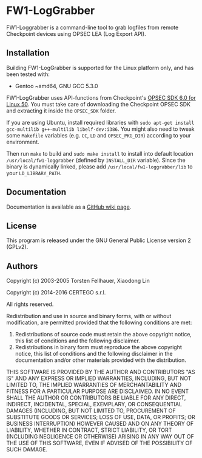 # FW1-LogGrabber

FW1-Loggrabber is a command-line tool to grab logfiles from remote Checkpoint devices using OPSEC LEA (Log Export API).

## Installation

Building FW1-LogGrabber is supported for the Linux platform only, and has been tested with:
* Gentoo ~amd64, GNU GCC 5.3.0

FW1-LogGrabber uses API-functions from Checkpoint's [OPSEC SDK 6.0 for Linux 50](http://supportcontent.checkpoint.com/file_download?id=48148). You must take care of downloading the Checkpoint OPSEC SDK and extracting it inside the ``OPSEC_SDK`` folder.

If you are using Ubuntu, install required libraries with ``sudo apt-get install gcc-multilib g++-multilib libelf-dev:i386``. You might also need to tweak some ``Makefile`` variables (e.g. ``CC``, ``LD`` and ``OPSEC_PKG_DIR``) according to your environment.

Then run ``make`` to build and ``sudo make install`` to install into default location ``/usr/local/fw1-loggrabber`` (defined by ``INSTALL_DIR`` variable). Since the binary is dynamically linked, please add ``/usr/local/fw1-loggrabber/lib`` to your ``LD_LIBRARY_PATH``.

## Documentation

Documentation is available as a [GitHub wiki page](https://github.com/certego/fw1-loggrabber/wiki/FW1-LOGGRABBER).

## License

This program is released under the GNU General Public License version 2 (GPLv2).

## Authors

Copyright (c) 2003-2005 Torsten Fellhauer, Xiaodong Lin

Copyright (c) 2014-2016 CERTEGO s.r.l.

All rights reserved.

Redistribution and use in source and binary forms, with or without modification, are permitted provided that the following conditions are met:

1. Redistributions of source code must retain the above copyright notice, this list of conditions and the following disclaimer.
2. Redistributions in binary form must reproduce the above copyright notice, this list of conditions and the following disclaimer in the documentation and/or other materials provided with the distribution.

THIS SOFTWARE IS PROVIDED BY THE AUTHOR AND CONTRIBUTORS "AS IS" AND ANY EXPRESS OR IMPLIED WARRANTIES, INCLUDING, BUT NOT LIMITED TO, THE IMPLIED WARRANTIES OF MERCHANTABILITY AND FITNESS FOR A PARTICULAR PURPOSE ARE DISCLAIMED.  IN NO EVENT SHALL THE AUTHOR OR CONTRIBUTORS BE LIABLE FOR ANY DIRECT, INDIRECT, INCIDENTAL, SPECIAL, EXEMPLARY, OR CONSEQUENTIAL DAMAGES (INCLUDING, BUT NOT LIMITED TO, PROCUREMENT OF SUBSTITUTE GOODS OR SERVICES; LOSS OF USE, DATA, OR PROFITS; OR BUSINESS INTERRUPTION) HOWEVER CAUSED AND ON ANY THEORY OF LIABILITY, WHETHER IN CONTRACT, STRICT LIABILITY, OR TORT (INCLUDING NEGLIGENCE OR OTHERWISE) ARISING IN ANY WAY OUT OF THE USE OF THIS SOFTWARE, EVEN IF ADVISED OF THE POSSIBILITY OF SUCH DAMAGE.

